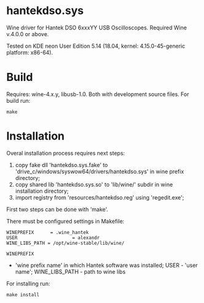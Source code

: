 # hantekdso.sys
Wine driver for Hantek DSO 6xxxYY USB Oscilloscopes.
Required Wine v.4.0.0 or above.

Tested on KDE neon User Edition 5.14 (18.04, kernel: 4.15.0-45-generic platform: x86-64).

# Build
Requires: wine-4.x.y, libusb-1.0. Both with development source files.
For build run:
```
make
```

# Installation
Overal installation process requires next steps:
1. copy fake dll 'hantekdso.sys.fake' to 'drive_c/windows/syswow64/drivers/hantekdso.sys' in wine prefix directory;
2. copy shared lib 'hantekdso.sys.so' to 'lib/wine/' subdir in wine installation directory;
3. import registry from 'resources/hantekdso.reg' using 'regedit.exe';

First two steps can be done with 'make'.

There must be configured settings in Makefile:
```
WINEPREFIX		= .wine_hantek
USER					= alexandr
WINE_LIBS_PATH = /opt/wine-stable/lib/wine/
```
    WINEPREFIX
- 'wine prefix name' in which Hantek software was installed;
    USER - 'user name';
    WINE_LIBS_PATH - path to wine libs

For installing run:
```
make install
```

